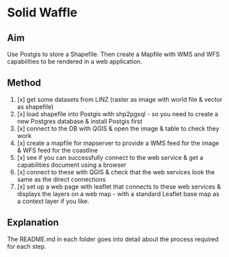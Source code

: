 # Solid Waffle
## Aim
Use Postgis to store a Shapefile. Then create a Mapfile with WMS and WFS capabilities to be rendered in a web application.

## Method
1. [x] get some datasets from LINZ (raster as image with world file & vector as shapefile)
2. [x] load shapefile into Postgis with shp2pgsql - so you need to create a new Postgres database & install Postgis first
3. [x] connect to the DB with QGIS & open the image & table to check they work
4. [x] create a mapfile for mapserver to provide a WMS feed for the image & WFS feed for the coastline
5. [x] see if you can successfully connect to the web service & get a capabilities document using a browser
6. [x] connect to these with QGIS & check that the web services look the same as the direct connections
7. [x] set up a web page with leaflet that connects to these web services & displays the layers on a web map - with a standard Leaflet base map as a context layer if you like.

## Explanation
The README.md in each folder goes into detail about the process required for each step.
